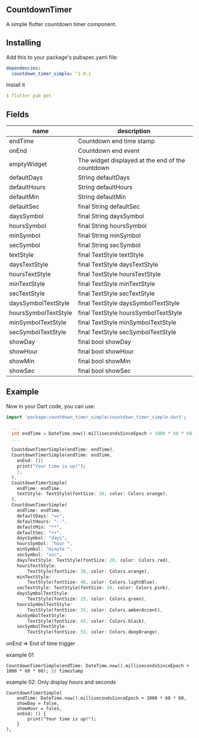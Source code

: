 ## CountdownTimer
A simple flutter countdown timer component.

## Installing
Add this to your package's pubspec.yaml file:
```yaml
dependencies:
  countdown_timer_simple: ^1.0.1
```
Install it
```yaml
$ flutter pub get
```
## Fields
| name                       | description                                                                                                                                                            |
| ---------------------- | ---------------------------------------------------- |
| endTime                | Countdown end time stamp                             |
| onEnd                  | Countdown end event                                  |
| emptyWidget            | The widget displayed at the end of the countdown     |
| defaultDays            | String defaultDays                                   |
| defaultHours           | String defaultHours                                  |
| defaultMin             | String defaultMin                                    |
| defaultSec             | final String defaultSec                              |
| daysSymbol             | final String daysSymbol                              |
| hoursSymbol            | final String hoursSymbol                             |
| minSymbol              | final String minSymbol                               |
| secSymbol              | final String secSymbol                               |
| textStyle              | final TextStyle textStyle                            |
| daysTextStyle          | final TextStyle daysTextStyle                        |
| hoursTextStyle         | final TextStyle hoursTextStyle                       |
| minTextStyle           | final TextStyle minTextStyle                         |
| secTextStyle           | final TextStyle secTextStyle                         |
| daysSymbolTextStyle    | final TextStyle daysSymbolTextStyle                  |
| hoursSymbolTextStyle   | final TextStyle hoursSymbolTextStyle                 |
| minSymbolTextStyle     | final TextStyle minSymbolTextStyle                   |
| secSymbolTextStyle     | final TextStyle secSymbolTextStyle                   |
| showDay                | final bool showDay                                   |
| showHour               | final bool showHour                                  |
| showMin                | final bool showMin                                   |
| showSec                | final bool showSec                                   |


## Example
Now in your Dart code, you can use:
```dart
import 'package:countdown_timer_simple/countdown_timer_simple.dart';

  ...
  int endTime = DateTime.now().millisecondsSinceEpoch + 1000 * 60 * 60;
  ...

  CountdownTimerSimple(endTime: endTime),
  CountdownTimerSimple(endTime: endTime,
    onEnd: (){
    print("Your time is up!");
    },
  ),
  CountdownTimerSimple(
    endTime: endTime,
    textStyle: TextStyle(fontSize: 30, color: Colors.orange),
  ),
  CountdownTimerSimple(
    endTime: endTime,
    defaultDays: "==",
    defaultHours: "--",
    defaultMin: "**",
    defaultSec: "++",
    daysSymbol: "days",
    hoursSymbol: "hour ",
    minSymbol: "minute ",
    secSymbol: "sec",
    daysTextStyle: TextStyle(fontSize: 20, color: Colors.red),
    hoursTextStyle:
        TextStyle(fontSize: 30, color: Colors.orange),
    minTextStyle:
        TextStyle(fontSize: 40, color: Colors.lightBlue),
    secTextStyle: TextStyle(fontSize: 50, color: Colors.pink),
    daysSymbolTextStyle:
        TextStyle(fontSize: 25, color: Colors.green),
    hoursSymbolTextStyle:
        TextStyle(fontSize: 35, color: Colors.amberAccent),
    minSymbolTextStyle:
        TextStyle(fontSize: 45, color: Colors.black),
    secSymbolTextStyle:
        TextStyle(fontSize: 55, color: Colors.deepOrange),
```

onEnd => End of time trigger

example 01
```
CountdownTimerSimple(endTime: DateTime.now().millisecondsSinceEpoch + 1000 * 60 * 60); // timestamp
```

example 02: Only display hours and seconds
```
CountdownTimerSimple(
    endTime: DateTime.now().millisecondsSinceEpoch + 1000 * 60 * 60,
    showDay = false,
    showHour = fales,
    onEnd: () {
        print("Your time is up!");
    }    
),
```
